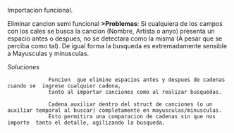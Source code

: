 Importacion funcional.

Eliminar cancion semi funcional
**>Problemas**:
  Si cualquiera de los campos con los cales se busca la  cancion (Nombre, Artista o anyo) presenta un espacio antes
  o despues, no se detectara como la misma (A pesar que se perciba como tal). 
  De igual forma la busqueda es extremadamente sensible a Mayusculas y minusculas.

  *Soluciones*   
  
                 Funcion  que elimine espacios antes y despues de cadenas cuando se  ingrese cualquier cadena,
                 tanto al importar canciones como al realizar busquedas.
                 
                 Cadena auxiliar dentro del struct de canciones (o un auxiliar temporal al buscar) completamente en mayusculas/minusculas. 
                 Esto permitira una comparacion de cadenas sin que nos importe  tanto el detalle, agilizando la busqueda.
                 
  
